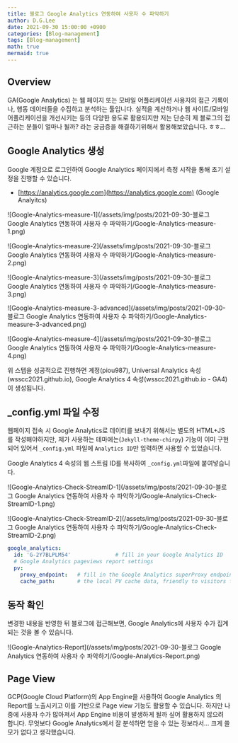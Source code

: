 ```yaml
---
title: 블로그 Google Analytics 연동하여 사용자 수 파악하기
author: D.G.Lee
date: 2021-09-30 15:00:00 +0900
categories: [Blog-management]
tags: [Blog-management]
math: true
mermaid: true
---
```


## Overview

GA(Google Analytics) 는 웹 페이지 또는 모바일 어플리케이션 사용자의 접근 기록이나, 행동 데이터들을 수집하고 분석하는 툴입니다.
실적을 계산하거나 웹 사이트/모바일 어플리케이션을 개선시키는 등의 다양한 용도로 활용되지만 저는 단순히 제 블로그의 접근하는 분들이 얼마나 될까? 라는 궁금증을 해결하기위해서 활용해보았습니다. ㅎㅎ...

## Google Analytics 생성

Google 계정으로 로그인하여 Google Analytics 페이지에서 측정 시작을 통해 초기 설정을 진행할 수 있습니다.
- [https://analytics.google.com](https://analytics.google.com) (Google Analyitcs)

![Google-Analytics-measure-1](/assets/img/posts/2021-09-30-블로그 Google Analytics 연동하여 사용자 수 파악하기/Google-Analytics-measure-1.png)

![Google-Analytics-measure-2](/assets/img/posts/2021-09-30-블로그 Google Analytics 연동하여 사용자 수 파악하기/Google-Analytics-measure-2.png)

![Google-Analytics-measure-3](/assets/img/posts/2021-09-30-블로그 Google Analytics 연동하여 사용자 수 파악하기/Google-Analytics-measure-3.png)

![Google-Analytics-measure-3-advanced](/assets/img/posts/2021-09-30-블로그 Google Analytics 연동하여 사용자 수 파악하기/Google-Analytics-measure-3-advanced.png)

![Google-Analytics-measure-4](/assets/img/posts/2021-09-30-블로그 Google Analytics 연동하여 사용자 수 파악하기/Google-Analytics-measure-4.png)

위 스텝을 성공적으로 진행하면 계정(piou987), Universal Analytics 속성(wsscc2021.github.io), Google Analytics 4 속성(wsscc2021.github.io - GA4)이 생성됩니다.

## _config.yml 파일 수정

웹페이지 접속 시 Google Analytics로 데이터를 보내기 위해서는 별도의 HTML+JS를 작성해야하지만, 
제가 사용하는 테마에는(`Jekyll-theme-chirpy`) 기능이 이미 구현되어 있어서 `_config.yml` 파일에 `Analytics ID`만 입력하면 사용할 수 있었습니다.  

Google Analytics 4 속성의 웹 스트림 ID를 복사하여 `_config.yml`파일에 붙여넣습니다.

![Google-Analytics-Check-StreamID-1](/assets/img/posts/2021-09-30-블로그 Google Analytics 연동하여 사용자 수 파악하기/Google-Analytics-Check-StreamID-1.png)

![Google-Analytics-Check-StreamID-2](/assets/img/posts/2021-09-30-블로그 Google Analytics 연동하여 사용자 수 파악하기/Google-Analytics-Check-StreamID-2.png)

```yaml
google_analytics:
  id: 'G-2Y7BLPLM54'              # fill in your Google Analytics ID
  # Google Analytics pageviews report settings
  pv:
    proxy_endpoint:   # fill in the Google Analytics superProxy endpoint of Google App Engine
    cache_path:       # the local PV cache data, friendly to visitors from GFW region
```

## 동작 확인

변경한 내용을 반영한 뒤 블로그에 접근해보면, Google Analytics에 사용자 수가 집계되는 것을 볼 수 있습니다.

![Google-Analytics-Report](/assets/img/posts/2021-09-30-블로그 Google Analytics 연동하여 사용자 수 파악하기/Google-Analytics-Report.png)

## Page View

GCP(Google Cloud Platform)의 App Engine을 사용하여 Google Analytics 의 Report를 노출시키고 이를 기반으로 Page view 기능도 활용할 수 있습니다.
하지만 나중에 사용자 수가 많아져서 App Engine 비용이 발생하게 될까 싶어 활용하지 않으려 합니다.
무엇보다 Google Analytics에서 잘 분석하면 얻을 수 있는 정보라서... 크게 쓸모가 없다고 생각했습니다.
